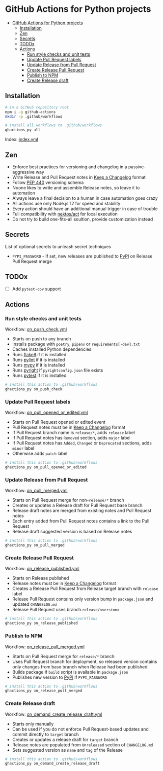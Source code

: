 # GitHub Actions for Python projects

- [GitHub Actions for Python projects](#github-actions-for-python-projects)
  - [Installation](#installation)
  - [Zen](#zen)
  - [Secrets](#secrets)
  - [TODOx](#todox)
  - [Actions](#actions)
    - [Run style checks and unit tests](#run-style-checks-and-unit-tests)
    - [Update Pull Request labels](#update-pull-request-labels)
    - [Update Release from Pull Request](#update-release-from-pull-request)
    - [Create Release Pull Request](#create-release-pull-request)
    - [Publish to NPM](#publish-to-npm)
    - [Create Release draft](#create-release-draft)

## Installation

```bash
# in a GitHub repository root
npm i -g github-actions
mkdir -p .github/workflows

# install all workflows to .github/workflows
ghactions_py all
```

Index: [index.yml](./index.yml)

## Zen

- Enforce best practices for versioning and changelog in a passive-aggressive way
- Write Release and Pull Request notes in [Keep a Changelog](https://keepachangelog.com/en/1.0.0/) format
- Follow [PEP 440](https://www.python.org/dev/peps/pep-0440/) versioning schema
- Noone likes to write and assemble Release notes, so leave it to automation
- Always leave a final decision to a human in case automation goes crazy
- All actions use only Node.js 12 for speed and stability
- Every action should have an additional manual trigger in case of trouble
- Full compatibility with [nektos/act](https://github.com/nektos/act) for local execution
- Do not try to build one-fits-all soultion, provide customization instead

## Secrets
List of optional secrets to unleash secret techniques

- `PYPI_PASSWORD` - If set, new releases are published to [PyPI](https://pypi.org/) on Release Pull Request merge

## TODOx
- [ ] Add `pytest-cov` support

## Actions
### Run style checks and unit tests
Workflow: [on_push_check.yml](./on_push_check.yml)

- Starts on push to any branch
- Installs package with `poetry`, `pipenv` or `requirements[-dev].txt`
- Caches installed Python dependencies
- Runs [flake8](https://flake8.pycqa.org/) if it is installed
- Runs [pylint](https://www.pylint.org/) if it is installed
- Runs [mypy](http://mypy-lang.org/) if it is installed
- Runs [pyright](https://github.com/microsoft/pyright) if `pyrightconfig.json` file exists
- Runs [pytest](https://pytest.org/) if it is installed

```bash
# install this action to .github/workflows
ghactions_py on_push_check
```

### Update Pull Request labels

Workflow: [on_pull_opened_or_edited.yml](./on_pull_opened_or_edited.yml)

- Starts on Pull Request opened or edited event
- Pull Request notes must be in [Keep a Changelog](https://keepachangelog.com/en/1.0.0/) format
- If Pull Request branch name is `release/*`, adds `release` label
- If Pull Request notes has `Removed` section, adds `major` label
- If Pull Request notes has `Added`, `Changed` or `Deprecated` sections, adds `minor` label
- Otherwise adds `patch` label

```bash
# install this action to .github/workflows
ghactions_py on_pull_opened_or_edited
```

### Update Release from Pull Request

Workflow: [on_pull_merged.yml](./on_pull_merged.yml)

- Starts on Pull Request merge for non-`release/*` branch
- Creates or updates a Release draft for Pull Request base branch
- Release draft notes are merged from existing notes and Pull Request notes
- Each entry added from Pull Request notes contains a link to the Pull Request
- Release draft suggested version is based on Release notes

```bash
# install this action to .github/workflows
ghactions_py on_pull_merged
```

### Create Release Pull Request

Workflow: [on_release_published.yml](./on_release_published.yml)

- Starts on Release published
- Release notes must be in [Keep a Changelog](https://keepachangelog.com/en/1.0.0/) format
- Creates a Release Pull Request from Release target branch with `release` label
- Release Pull Request contains only version bump in `package.json` and updated `CHANGELOG.md`
- Release Pull Request uses branch `release/<version>`

```bash
# install this action to .github/workflows
ghactions_py on_release_published
```

### Publish to NPM

Workflow: [on_release_pull_merged.yml](./on_release_pull_merged.yml)

- Starts on Pull Request merge for `release/*` branch
- Uses Pull Request branch for deployment, so released version contains only changes
  from base branch when Release had been published
- Builds package if `build` script is available in `package.json`
- Publishes new version to [PyPI](https://pypi.org/) if `PYPI_PASSWORD`

```bash
# install this action to .github/workflows
ghactions_py on_release_pull_merged
```

### Create Release draft

Workflow: [on_demand_create_release_draft.yml](./on_demand_create_release_draft.yml)

- Starts only manually
- Can be used if you do not enforce Pull Request-based updates and commit directly to `target` branch
- Creates or updates a release draft for `target` branch
- Release notes are populated from `Unreleased` section of `CHANGELOG.md`
- Sets suggested version as `name` and `tag` of the Release


```bash
# install this action to .github/workflows
ghactions_py on_demand_create_release_draft
```
